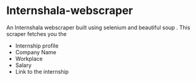 # Internshala-webscraper
An Internshala webscraper built using selenium and beautiful soup .
This scraper fetches you the
- Internship profile
- Company Name
- Workplace
- Salary
- Link to the internship
